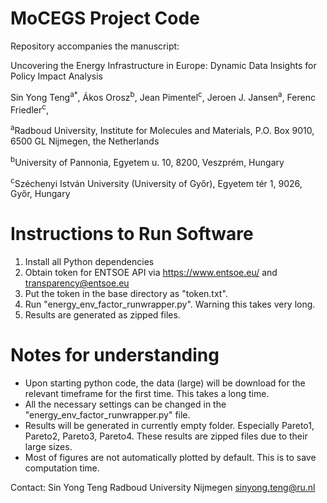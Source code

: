 # MoCEGS Project Code

Repository accompanies the manuscript:

Uncovering the Energy Infrastructure in Europe: Dynamic Data Insights for Policy Impact Analysis

Sin Yong Teng<sup>a*</sup>, Ákos Orosz<sup>b</sup>, Jean Pimentel<sup>c</sup>, Jeroen J. Jansen<sup>a</sup>, Ferenc Friedler<sup>c</sup>,

<sup>a</sup>Radboud University, Institute for Molecules and Materials, P.O. Box 9010, 6500 GL Nijmegen, the Netherlands 

<sup>b</sup>University of Pannonia, Egyetem u. 10, 8200, Veszprém, Hungary

<sup>c</sup>Széchenyi István University (University of Győr), Egyetem tér 1, 9026, Győr, Hungary



# Instructions to Run Software

1. Install all Python dependencies
2. Obtain token for ENTSOE API via https://www.entsoe.eu/ and transparency@entsoe.eu
3. Put the token in the base directory as "token.txt".
4. Run "energy_env_factor_runwrapper.py". Warning this takes very long.
5. Results are generated as zipped files.




# Notes for understanding

- Upon starting python code, the data (large) will be download for the relevant timeframe for the first time. This takes a long time.
- All the necessary settings can be changed in the "energy_env_factor_runwrapper.py" file.
- Results will be generated in currently empty folder. Especially Pareto1, Pareto2, Pareto3, Pareto4. These results are zipped files due to their large sizes.
- Most of figures are not automatically plotted by default. This is to save computation time.



Contact:
Sin Yong Teng 
Radboud University Nijmegen
sinyong.teng@ru.nl
